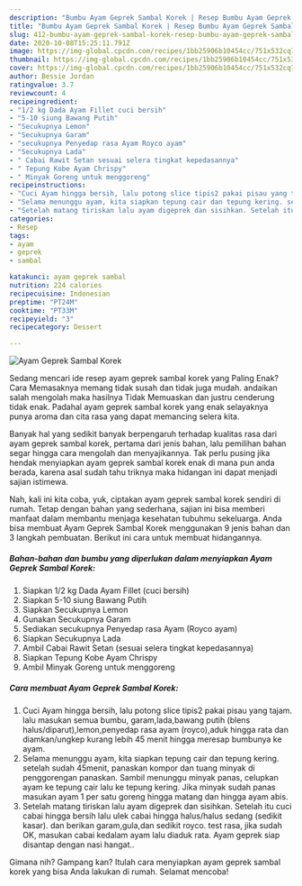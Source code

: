 ```yaml
---
description: "Bumbu Ayam Geprek Sambal Korek | Resep Bumbu Ayam Geprek Sambal Korek Yang Enak dan Simpel"
title: "Bumbu Ayam Geprek Sambal Korek | Resep Bumbu Ayam Geprek Sambal Korek Yang Enak dan Simpel"
slug: 412-bumbu-ayam-geprek-sambal-korek-resep-bumbu-ayam-geprek-sambal-korek-yang-enak-dan-simpel
date: 2020-10-08T15:25:11.791Z
image: https://img-global.cpcdn.com/recipes/1bb25906b10454cc/751x532cq70/ayam-geprek-sambal-korek-foto-resep-utama.jpg
thumbnail: https://img-global.cpcdn.com/recipes/1bb25906b10454cc/751x532cq70/ayam-geprek-sambal-korek-foto-resep-utama.jpg
cover: https://img-global.cpcdn.com/recipes/1bb25906b10454cc/751x532cq70/ayam-geprek-sambal-korek-foto-resep-utama.jpg
author: Bessie Jordan
ratingvalue: 3.7
reviewcount: 4
recipeingredient:
- "1/2 kg Dada Ayam Fillet cuci bersih"
- "5-10 siung Bawang Putih"
- "Secukupnya Lemon"
- "Secukupnya Garam"
- "secukupnya Penyedap rasa Ayam Royco ayam"
- "Secukupnya Lada"
- " Cabai Rawit Setan sesuai selera tingkat kepedasannya"
- " Tepung Kobe Ayam Chrispy"
- " Minyak Goreng untuk menggoreng"
recipeinstructions:
- "Cuci Ayam hingga bersih, lalu potong slice tipis2 pakai pisau yang tajam. lalu masukan semua bumbu, garam,lada,bawang putih (blens halus/diparut),lemon,penyedap rasa ayam (royco),aduk hingga rata dan diamkan/ungkep kurang lebih 45 menit hingga meresap bumbunya ke ayam."
- "Selama menunggu ayam, kita siapkan tepung cair dan tepung kering. setelah sudah 45menit, panaskan kompor dan tuang minyak di penggorengan panaskan. Sambil menunggu minyak panas, celupkan ayam ke tepung cair lalu ke tepung kering. Jika minyak sudah panas masukan ayam 1 per satu goreng hingga matang dan hingga ayam abis."
- "Setelah matang tiriskan lalu ayam digeprek dan sisihkan. Setelah itu cuci cabai hingga bersih lalu ulek cabai hingga halus/halus sedang (sedikit kasar). dan berikan garam,gula,dan sedikit royco. test rasa, jika sudah OK, masukan cabai kedalam ayam lalu diaduk rata. Ayam geprek siap disantap dengan nasi hangat.."
categories:
- Resep
tags:
- ayam
- geprek
- sambal

katakunci: ayam geprek sambal 
nutrition: 224 calories
recipecuisine: Indonesian
preptime: "PT24M"
cooktime: "PT33M"
recipeyield: "3"
recipecategory: Dessert

---
```



![Ayam Geprek Sambal Korek](https://img-global.cpcdn.com/recipes/1bb25906b10454cc/751x532cq70/ayam-geprek-sambal-korek-foto-resep-utama.jpg)

Sedang mencari ide resep ayam geprek sambal korek yang Paling Enak? Cara Memasaknya memang tidak susah dan tidak juga mudah. andaikan salah mengolah maka hasilnya Tidak Memuaskan dan justru cenderung tidak enak. Padahal ayam geprek sambal korek yang enak selayaknya punya aroma dan cita rasa yang dapat memancing selera kita.



Banyak hal yang sedikit banyak berpengaruh terhadap kualitas rasa dari ayam geprek sambal korek, pertama dari jenis bahan, lalu pemilihan bahan segar hingga cara mengolah dan menyajikannya. Tak perlu pusing jika hendak menyiapkan ayam geprek sambal korek enak di mana pun anda berada, karena asal sudah tahu triknya maka hidangan ini dapat menjadi sajian istimewa.


Nah, kali ini kita coba, yuk, ciptakan ayam geprek sambal korek sendiri di rumah. Tetap dengan bahan yang sederhana, sajian ini bisa memberi manfaat dalam membantu menjaga kesehatan tubuhmu sekeluarga. Anda bisa membuat Ayam Geprek Sambal Korek menggunakan 9 jenis bahan dan 3 langkah pembuatan. Berikut ini cara untuk membuat hidangannya.

<!--inarticleads1-->

##### Bahan-bahan dan bumbu yang diperlukan dalam menyiapkan Ayam Geprek Sambal Korek:

1. Siapkan 1/2 kg Dada Ayam Fillet (cuci bersih)
1. Siapkan 5-10 siung Bawang Putih
1. Siapkan Secukupnya Lemon
1. Gunakan Secukupnya Garam
1. Sediakan secukupnya Penyedap rasa Ayam (Royco ayam)
1. Siapkan Secukupnya Lada
1. Ambil  Cabai Rawit Setan (sesuai selera tingkat kepedasannya)
1. Siapkan  Tepung Kobe Ayam Chrispy
1. Ambil  Minyak Goreng untuk menggoreng




<!--inarticleads2-->

##### Cara membuat Ayam Geprek Sambal Korek:

1. Cuci Ayam hingga bersih, lalu potong slice tipis2 pakai pisau yang tajam. lalu masukan semua bumbu, garam,lada,bawang putih (blens halus/diparut),lemon,penyedap rasa ayam (royco),aduk hingga rata dan diamkan/ungkep kurang lebih 45 menit hingga meresap bumbunya ke ayam.
1. Selama menunggu ayam, kita siapkan tepung cair dan tepung kering. setelah sudah 45menit, panaskan kompor dan tuang minyak di penggorengan panaskan. Sambil menunggu minyak panas, celupkan ayam ke tepung cair lalu ke tepung kering. Jika minyak sudah panas masukan ayam 1 per satu goreng hingga matang dan hingga ayam abis.
1. Setelah matang tiriskan lalu ayam digeprek dan sisihkan. Setelah itu cuci cabai hingga bersih lalu ulek cabai hingga halus/halus sedang (sedikit kasar). dan berikan garam,gula,dan sedikit royco. test rasa, jika sudah OK, masukan cabai kedalam ayam lalu diaduk rata. Ayam geprek siap disantap dengan nasi hangat..




Gimana nih? Gampang kan? Itulah cara menyiapkan ayam geprek sambal korek yang bisa Anda lakukan di rumah. Selamat mencoba!
